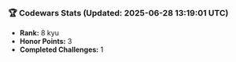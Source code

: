 ### 🏆 Codewars Stats (Updated: 2025-06-28 13:19:01 UTC)

- **Rank:** 8 kyu
- **Honor Points:** 3
- **Completed Challenges:** 1
